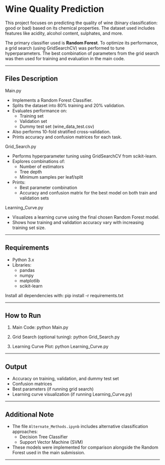 
Wine Quality Prediction
=======================

This project focuses on predicting the quality of wine (binary classification: good or bad)
based on its chemical properties. The dataset used includes features like acidity,
alcohol content, sulphates, and more.

The primary classifier used is **Random Forest**. To optimize its performance,
a grid search (using GridSearchCV) was performed to tune hyperparameters.
The best combination of parameters from the grid search was then used
for training and evaluation in the main code.

------------------------------------------------------------

Files Description
-----------------

Main.py
- Implements a Random Forest Classifier.
- Splits the dataset into 80% training and 20% validation.
- Evaluates performance on:
  - Training set
  - Validation set
  - Dummy test set (wine_data_test.csv)
- Also performs 10-fold stratified cross-validation.
- Prints accuracy and confusion matrices for each task.

Grid_Search.py
- Performs hyperparameter tuning using GridSearchCV from scikit-learn.
- Explores combinations of:
  - Number of estimators
  - Tree depth
  - Minimum samples per leaf/split
- Prints:
  - Best parameter combination
  - Accuracy and confusion matrix for the best model on both train and validation sets

Learning_Curve.py
- Visualizes a learning curve using the final chosen Random Forest model.
- Shows how training and validation accuracy vary with increasing training set size.

------------------------------------------------------------

Requirements
------------

- Python 3.x
- Libraries:
  - pandas
  - numpy
  - matplotlib
  - scikit-learn

Install all dependencies with:
pip install -r requirements.txt

------------------------------------------------------------

How to Run
----------

1. Main Code:
   python Main.py

2. Grid Search (optional tuning):
   python Grid_Search.py

3. Learning Curve Plot:
   python Learning_Curve.py

------------------------------------------------------------

Output
------

- Accuracy on training, validation, and dummy test set
- Confusion matrices
- Best parameters (if running grid search)
- Learning curve visualization (if running Learning_Curve.py)

------------------------------------------------------------

Additional Note
---------------

- The file `Alternate_Methods.ipynb` includes alternative classification approaches:
  - Decision Tree Classifier
  - Support Vector Machine (SVM)
- These models were implemented for comparison alongside the Random Forest used in the main submission.

------------------------------------------------------------


